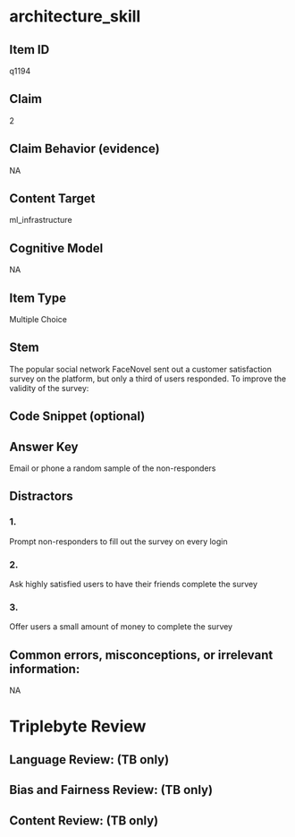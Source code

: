 # architecture_skill

## Item ID
q1194

## Claim
2

## Claim Behavior (evidence)
NA

## Content Target
ml_infrastructure

## Cognitive Model
NA

## Item Type
Multiple Choice

## Stem
The popular social network FaceNovel sent out a customer satisfaction survey on the platform, but only a third of users responded. To improve the validity of the survey:

## Code Snippet (optional)


## Answer Key
Email or phone a random sample of the non-responders

## Distractors

### 1.
Prompt non-responders to fill out the survey on every login

### 2.
Ask highly satisfied users to have their friends complete the survey

### 3.
Offer users a small amount of money to complete the survey

## Common errors, misconceptions, or irrelevant information:
NA

# Triplebyte Review


## Language Review: (TB only)


## Bias and Fairness Review: (TB only)


## Content Review: (TB only)

